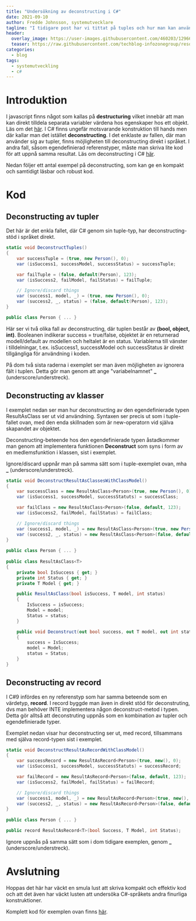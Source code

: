 ```yaml
---
title: "Undersökning av deconstructing i C#"
date: 2021-09-10
author: Fredde Johnsson, systemutvecklare
tagline: "I tidigare post har vi tittat på tuples och hur man kan använda dessa för att returnera flera värden samtidigt utan definiera en klass. I den här posten undersöker vi hur man kan nyttja sk deconstructing för att 'veckla ut' typer på ett smidigt sätt."
header:
  overlay_image: https://user-images.githubusercontent.com/460203/129669260-65dc36a5-2f02-444e-b1d2-36065504a8ce.jpg
  teaser: https://raw.githubusercontent.com/techblog-infozonegroup/resources.techblog-infozonegroup/main/tuples-might-be-good/teaser.jpg
categories:
  - blog
tags:
  - systemutveckling
  - c#
---
```

# Introduktion
I javascript finns något som kallas på **destructuring** vilket innebär att man kan direkt tilldela separata variabler värdena hos egenskaper hos ett objekt. Läs om det [här](https://developer.mozilla.org/en-US/docs/Web/JavaScript/Reference/Operators/Destructuring_assignment). I C# finns ungefär motsvarande konstruktion till hands men där kallar man det istället **deconstructing**. I det enklaste av fallen, där man använder sig av tupler, finns möjligheten till deconstructing direkt i språket. I andra fall, såsom egendefinierad referenstyper, måste man skriva lite kod för att uppnå samma resultat. Läs om deconstructing i C# [här](https://docs.microsoft.com/en-us/dotnet/csharp/fundamentals/functional/deconstruct).

Nedan följer ett antal exempel på deconstructing, som kan ge en kompakt och samtidigt läsbar och robust kod.

# Kod
## Deconstructing av tupler
Det här är det enkla fallet, där C# genom sin tuple-typ, har deconstructing-stöd i språket direkt.
```csharp
static void DeconstructTuples()
{
    var successTuple = (true, new Person(), 0);
    var (isSuccess1, successModel, successStatus) = successTuple;

    var failTuple = (false, default(Person), 123);
    var (isSuccess2, failModel, failStatus) = failTuple;

    // Ignore/discard things
    var (success1, model, _) = (true, new Person(), 0);
    var (success2, _, status) = (false, default(Person), 123);
}

public class Person { ... }
```

Här ser vi två olika fall av deconstructing, där tuplen består av **(bool, object, int)**. Booleanen indikerar success = true/false, objektet är en returnerad modell/default av modellen och heltalet är en status. Variablerna till vänster i tilldelningar, t.ex. isSuccess1, successModel och successStatus är direkt tillgängliga för användning i koden.

På dom två sista raderna i exemplet ser man även möjligheten av ignorera fält i tuplen. Detta gör man genom att ange "variabelnamnet" **_** (underscore/understreck).

## Deconstructing av klasser
I exemplet nedan ser man hur deconstructing av den egendefinierade typen ResultAsClass<T> ser ut vid användning. Syntaxen ser precis ut som i tuple-fallet ovan, med den enda skillnaden som är new-operatorn vid själva skapandet av objektet.
  
Deconstructing-beteende hos den egendefinierade typen åstadkommer man genom att implementera funktionen **Deconstruct** som syns i form av en medlemsfunktion i klassen, sist i exemplet. 
  
Ignore/discard uppnår man på samma sätt som i tuple-exemplet ovan, mha **_** (underscore/understreck).
  
```csharp
static void DeconstructResultAsClassesWithClassModel()
{
    var successClass = new ResultAsClass<Person>(true, new Person(), 0);
    var (isSuccess1, successModel, successStatuts) = successClass;

    var failClass = new ResultAsClass<Person>(false, default, 123);
    var (isSuccess2, failModel, failStatus) = failClass;

    // Ignore/discard things
    var (success1, model, _) = new ResultAsClass<Person>(true, new Person(), 0);
    var (success2, _, status) = new ResultAsClass<Person>(false, default, 123);
}
  
public class Person { ... }
  
public class ResultAsClass<T>
{
    private bool IsSuccess { get; }
    private int Status { get; }
    private T Model { get; }

    public ResultAsClass(bool isSuccess, T model, int status)
    {
        IsSuccess = isSuccess;
        Model = model;
        Status = status;
    }

    public void Deconstruct(out bool success, out T model, out int status)
    {
        success = IsSuccess;
        model = Model;
        status = Status;
    }
}
```
  
## Deconstructing av record
I C#9 infördes en ny referenstyp som har samma beteende som en värdetyp, **record**. I record byggde man även in direkt stöd för deconstruting, dvs man behöver INTE implementera någon deconstruct-metod i typen. Detta gör alltså att deconstruting uppnås som en kombination av tupler och egendefinierade typer. 
  
Exemplet nedan visar hur deconstructing ser ut, med record, tillsammans med själva record-typen sist i exemplet.
  
```csharp
static void DeconstructResultAsRecordWithClassModel()
{
    var successRecord = new ResultAsRecord<Person>(true, new(), 0);
    var (isSuccess1, successModel, successStatuts) = successRecord;

    var failRecord = new ResultAsRecord<Person>(false, default, 123);
    var (isSuccess2, failModel, failStatus) = failRecord;

    // Ignore/discard things
    var (success1, model, _) = new ResultAsRecord<Person>(true, new(), 0);
    var (success2, _, status) = new ResultAsRecord<Person>(false, default, 123);
}
 
public class Person { ... }

public record ResultAsRecord<T>(bool Success, T Model, int Status);
```
Ignore uppnås på samma sätt som i dom tidigare exemplen, genom **_** (underscore/understreck).
  
# Avslutning
Hoppas det här har väckt en smula lust att skriva kompakt och effektiv kod och att det även har väckt lusten att undersöka C#-språkets andra finurliga konstruktioner.

Komplett kod för exemplen ovan finns [här](https://github.com/Fjeddo/Deconstructing).

